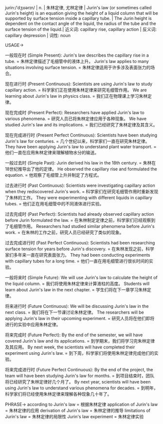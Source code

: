 jurin:/ˈdʒʊərɪn/ | n. | 朱林定律, 尤林定律 | Jurin's law (or sometimes called Jurin's height) is an equation giving the height of a liquid column that will be supported by surface tension inside a capillary tube.  | The Jurin height is dependent on the contact angle of the liquid, the radius of the tube and the surface tension of the liquid.| 近义词: capillary rise, capillary action | 反义词: capillary depression | 词性: noun

USAGE->

一般现在时 (Simple Present):
Jurin's law describes the capillary rise in a tube. = 朱林定律描述了毛细管中的液体上升。
Jurin's law applies to many situations involving surface tension. = 朱林定律适用于许多涉及表面张力的场合。

现在进行时 (Present Continuous):
Scientists are using Jurin's law to study capillary action. = 科学家们正在使用朱林定律来研究毛细管作用。
We are learning about Jurin's law in physics class. = 我们正在物理课上学习朱林定律。


现在完成时 (Present Perfect):
Researchers have applied Jurin's law to various phenomena. = 研究人员已将朱林定律应用于各种现象。
We have studied Jurin's law and its implications. = 我们已经研究了朱林定律及其含义。


现在完成进行时 (Present Perfect Continuous):
Scientists have been studying Jurin's law for centuries. =  几个世纪以来，科学家们一直在研究朱林定律。
They have been applying Jurin's law to understand plant water transport. = 他们一直在应用朱林定律来理解植物水分的输送。

一般过去时 (Simple Past):
Jurin derived his law in the 18th century. = 朱林在18世纪推导出了他的定律。
He observed the capillary rise and formulated the equation. = 他观察了毛细管上升并制定了方程式。

过去进行时 (Past Continuous):
Scientists were investigating capillary action when they rediscovered Jurin's work. = 科学家们在研究毛细管作用时重新发现了朱林的工作。
They were experimenting with different liquids in capillary tubes. = 他们正在用毛细管中的不同液体进行实验。


过去完成时 (Past Perfect):
Scientists had already observed capillary action before Jurin formulated the law. = 在朱林制定定律之前，科学家们已经观察到了毛细管作用。
Researchers had studied similar phenomena before Jurin's work. = 在朱林的工作之前，研究人员已经研究了类似的现象。


过去完成进行时 (Past Perfect Continuous):
Scientists had been researching surface tension for years before Jurin's discovery. = 在朱林发现之前，科学家们多年来一直在研究表面张力。
They had been conducting experiments with capillary tubes for a long time. = 他们一直在用毛细管进行很长时间的实验。


一般将来时 (Simple Future):
We will use Jurin's law to calculate the height of the liquid column. = 我们将使用朱林定律来计算液柱的高度。
Students will learn about Jurin's law in the next chapter. = 学生们将在下一章学习朱林定律。

将来进行时 (Future Continuous):
We will be discussing Jurin's law in the next class. = 我们将在下一节课讨论朱林定律。
The researchers will be applying Jurin's law in their upcoming experiment. = 研究人员将在他们即将进行的实验中应用朱林定律。

将来完成时 (Future Perfect):
By the end of the semester, we will have covered Jurin's law and its applications. = 到学期末，我们将学习完朱林定律及其应用。
By next week, the scientists will have completed their experiment using Jurin's law. = 到下周，科学家们将使用朱林定律完成他们的实验。

将来完成进行时 (Future Perfect Continuous):
By the end of the project, the team will have been studying Jurin's law for months. = 到项目结束时，团队将已经研究了朱林定律好几个月了。
By next year, scientists will have been using Jurin's law to understand various phenomena for decades. = 到明年，科学家们将已经使用朱林定律来理解各种现象几十年了。


PHRASE->
according to Jurin's law = 根据朱林定律
application of Jurin's law = 朱林定律的应用
derivation of Jurin's law = 朱林定律的推导
limitations of Jurin's law = 朱林定律的局限性
Jurin's law experiment = 朱林定律实验

